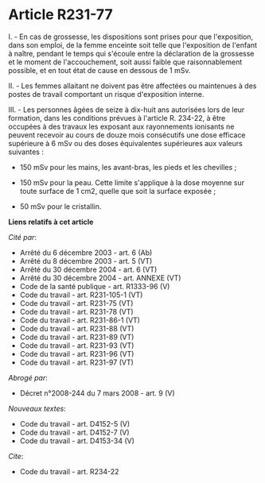 # Article R231-77

I. - En cas de grossesse, les dispositions sont prises pour que l'exposition, dans son emploi, de la femme enceinte soit
telle que l'exposition de l'enfant à naître, pendant le temps qui s'écoule entre la déclaration de la grossesse et le moment
de l'accouchement, soit aussi faible que raisonnablement possible, et en tout état de cause en dessous de 1 mSv.

II. - Les femmes allaitant ne doivent pas être affectées ou maintenues à des postes de travail comportant un risque
d'exposition interne.

III. - Les personnes âgées de seize à dix-huit ans autorisées lors de leur formation, dans les conditions prévues à l'article
R. 234-22, à être occupées à des travaux les exposant aux rayonnements ionisants ne peuvent recevoir au cours de douze mois
consécutifs une dose efficace supérieure à 6 mSv ou des doses équivalentes supérieures aux valeurs suivantes :

- 150 mSv pour les mains, les avant-bras, les pieds et les chevilles ;

- 150 mSv pour la peau. Cette limite s'applique à la dose moyenne sur toute surface de 1 cm2, quelle que soit la surface
exposée ;

- 50 mSv pour le cristallin.

**Liens relatifs à cet article**

_Cité par_:

  - Arrêté du 6 décembre 2003 - art. 6 (Ab)
  - Arrêté du 8 décembre 2003 - art. 5 (VT)
  - Arrêté du 30 décembre 2004 - art. 6 (VT)
  - Arrêté du 30 décembre 2004 - art. ANNEXE (VT)
  - Code de la santé publique - art. R1333-96 (V)
  - Code du travail - art. R231-105-1 (VT)
  - Code du travail - art. R231-75 (VT)
  - Code du travail - art. R231-78 (VT)
  - Code du travail - art. R231-86-1 (VT)
  - Code du travail - art. R231-88 (VT)
  - Code du travail - art. R231-89 (VT)
  - Code du travail - art. R231-93 (VT)
  - Code du travail - art. R231-96 (VT)
  - Code du travail - art. R231-97 (VT)

_Abrogé par_:

  - Décret n°2008-244 du 7 mars 2008 - art. 9 (V)

_Nouveaux textes_:

  - Code du travail - art. D4152-5 (V)
  - Code du travail - art. D4152-7 (V)
  - Code du travail - art. D4153-34 (V)

_Cite_:

  - Code du travail - art. R234-22

